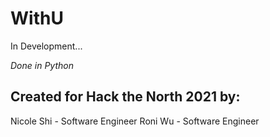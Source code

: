 # WithU

In Development...

*Done in Python*

## Created for Hack the North 2021 by:

Nicole Shi - Software Engineer
Roni Wu - Software Engineer